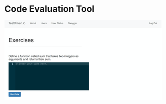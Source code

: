 # Code Evaluation Tool

![Example final result](https://github.com/tupes/comit-saskatoon-react/blob/master/applications/evaluation-tool/Evaluation-tool-example.png)
